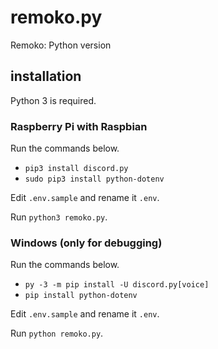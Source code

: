 # remoko.py
Remoko: Python version

## installation

Python 3 is required.

### Raspberry Pi with Raspbian

Run the commands below.
- `pip3 install discord.py`
- `sudo pip3 install python-dotenv`

Edit `.env.sample` and rename it `.env`.

Run `python3 remoko.py`.

### Windows (only for debugging)

Run the commands below.
- `py -3 -m pip install -U discord.py[voice]`
- `pip install python-dotenv`

Edit `.env.sample` and rename it `.env`.

Run `python remoko.py`.
